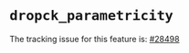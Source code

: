 # `dropck_parametricity`

The tracking issue for this feature is: [#28498]

[#28498]: https://github.com/rust-lang/rust/issues/28498



